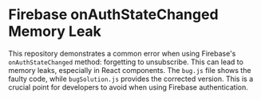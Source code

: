 # Firebase onAuthStateChanged Memory Leak
This repository demonstrates a common error when using Firebase's `onAuthStateChanged` method: forgetting to unsubscribe.  This can lead to memory leaks, especially in React components.
The `bug.js` file shows the faulty code, while `bugSolution.js` provides the corrected version.
This is a crucial point for developers to avoid when using Firebase authentication.